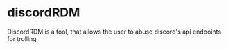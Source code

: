 # discordRDM
DiscordRDM is a tool, that allows the user to abuse discord's api endpoints for trolling

